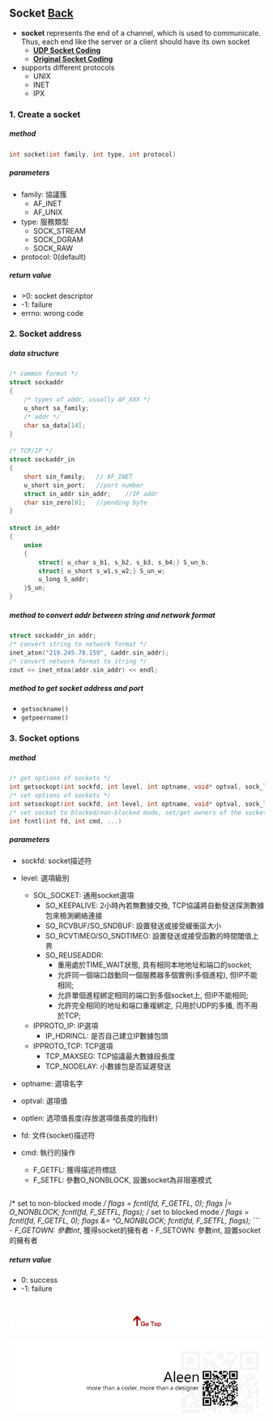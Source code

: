 ## Socket [Back](./../Coding.md)

- **socket** represents the end of a channel, which is used to communicate. Thus, each end like the server or a client should have its own socket
	- [**UDP Socket Coding**](./UDP/UDP.md)
	- [**Original Socket Coding**](./original/original.md)
- supports different protocols
	- UNIX
	- INET
	- IPX

### 1. Create a socket
##### method
```c
int socket(int family, int type, int protocol)
```
##### parameters
- family: 協議簇
	- AF_INET
	- AF_UNIX
- type: 服務類型
	- SOCK_STREAM
	- SOCK_DGRAM
	- SOCK_RAW
- protocol: 0(default)

##### return value
- \>0: socket descriptor
- -1: failure
- errno: wrong code 

### 2. Socket address
##### data structure
```c
/* common format */
struct sockaddr
{
	/* types of addr, usually AF_XXX */
	u_short sa_family;
	/* addr */
	char sa_data[14];
}

/* TCP/IP */
struct sockaddr_in
{
	short sin_family;	// AF_INET 
	u_short sin_port;	//port number
	struct in_addr sin_addr;	//IP addr
	char sin_zero[8];	//pending byte
}

struct in_addr
{
	union
	{
		struct{ u_char s_b1, s_b2, s_b3, s_b4;} S_un_b;
		struct{ u_short s_w1,s_w2;} S_un_w;
		u_long S_addr;
	}S_un;
}
```

##### method to convert addr between string and network format

```c
struct sockaddr_in addr;
/* convert string to network format */
inet_aton("219.245.78.159", &addr.sin_addr);
/* convert network format to string */
cout << inet_ntoa(addr.sin_addr) << endl;
```

##### method to get socket address and port
- ```getsockname()```
- ```getpeername()```

### 3. Socket options
##### method
```c
/* get options of sockets */
int getsockopt(int sockfd, int level, int optname, void* optval, sock_len *optlen)
/* set options of sockets */
int setsockopt(int sockfd, int level, int optname, void* optval, sock_len optlen)
/* set socket to blocked/non-blocked mode, set/get owners of the socket */
int fcntl(int fd, int cmd, ...)
```

##### parameters
- sockfd: socket描述符
- level: 選項級別
	- SOL_SOCKET: 通用socket選項
		- SO_KEEPALIVE: 2小時內若無數據交換, TCP協議將自動發送探測數據包來檢測網絡連接
		- SO_RCVBUF/SO_SNDBUF: 設置發送或接受緩衝區大小
		- SO_RCVTIMEO/SO_SNDTIMEO: 設置發送或接受函數的時間閾值上界
		- SO_REUSEADDR: 
			- 重用處於TIME_WAIT狀態, 具有相同本地地址和端口的socket; 
			- 允許同一個端口啟動同一個服務器多個實例(多個進程), 但IP不能相同; 
			- 允許單個進程綁定相同的端口到多個socket上, 但IP不能相同; 
			- 允許完全相同的地址和端口重複綁定, 只用於UDP的多播, 而不用於TCP;
	- IPPROTO_IP: IP選項
		- IP_HDRINCL: 是否自己建立IP數據包頭
	- IPPROTO_TCP: TCP選項
		- TCP_MAXSEG: TCP協議最大數據段長度
		- TCP_NODELAY: 小數據包是否延遲發送
- optname: 選項名字
- optval: 選項值
- optlen: 选项值長度(存放選項值長度的指針)

- fd: 文件(socket)描述符
- cmd: 執行的操作
	- F_GETFL: 獲得描述符標誌
	- F_SETFL: 參數O_NONBLOCK, 設置socket為非阻塞模式

	```c
/* set to non-blocked mode */
flags = fcntl(fd, F_GETFL, 0);
flags |= O_NONBLOCK;
fcntl(fd, F_SETFL, flags);
/* set to blocked mode */
flags = fcntl(fd, F_GETFL, 0);
flags &= ^O_NONBLOCK;
fcntl(fd, F_SETFL, flags);
	```
	- F_GETOWN: 參數int*, 獲得socket的擁有者
	- F_SETOWN: 參數int, 設置socket的擁有者

##### return value
- 0: success
- -1: failure

<a href="#" style="left:200px;"><img src="./../../../pic/gotop.png"></a>
=====
<a href="http://aleen42.github.io/" target="_blank" ><img src="./../../../pic/tail.gif"></a>
